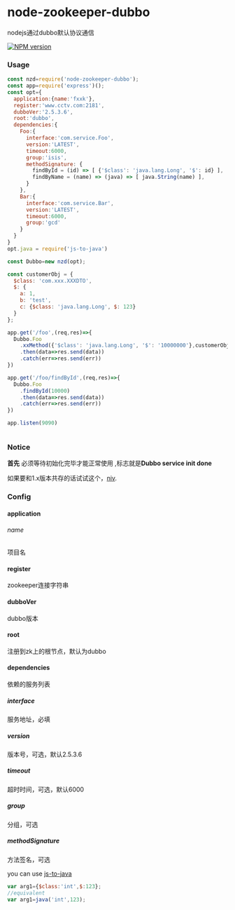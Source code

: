 # node-zookeeper-dubbo
nodejs通过dubbo默认协议通信

[![NPM version][npm-image]][npm-url]


### Usage

```javascript
const nzd=require('node-zookeeper-dubbo');
const app=require('express')();
const opt={
  application:{name:'fxxk'},
  register:'www.cctv.com:2181',
  dubboVer:'2.5.3.6',
  root:'dubbo',
  dependencies:{
    Foo:{
      interface:'com.service.Foo',
      version:'LATEST',
      timeout:6000,
      group:'isis',
      methodSignature: {
        findById = (id) => [ {'$class': 'java.lang.Long', '$': id} ],
        findByName = (name) => (java) => [ java.String(name) ],
      }
    },
    Bar:{
      interface:'com.service.Bar',
      version:'LATEST',
      timeout:6000,
      group:'gcd'
    }
  }  
}
opt.java = require('js-to-java')

const Dubbo=new nzd(opt);

const customerObj = {
  $class: 'com.xxx.XXXDTO',
  $: {
    a: 1,
    b: 'test',
    c: {$class: 'java.lang.Long', $: 123}
  }
};

app.get('/foo',(req,res)=>{
  Dubbo.Foo
    .xxMethod({'$class': 'java.lang.Long', '$': '10000000'},customerObj)
    .then(data=>res.send(data))
    .catch(err=>res.send(err))
})

app.get('/foo/findById',(req,res)=>{
  Dubbo.Foo
    .findById(10000)
    .then(data=>res.send(data))
    .catch(err=>res.send(err))
})

app.listen(9090)



```
### Notice

**首先** 必须等待初始化完毕才能正常使用 ,标志就是**Dubbo service init done**

如果要和1.x版本共存的话试试这个，[niv](https://github.com/scott113341/npm-install-version).

### Config
#### application
###### name
项目名
#### register
zookeeper连接字符串
#### dubboVer
dubbo版本
#### root
注册到zk上的根节点，默认为dubbo
#### dependencies
依赖的服务列表
##### interface
服务地址，必填
##### version
版本号，可选，默认2.5.3.6
##### timeout
超时时间，可选，默认6000
##### group
分组，可选
##### methodSignature
方法签名，可选




you can use  [js-to-java](https://github.com/node-modules/js-to-java)
```javascript
var arg1={$class:'int',$:123};
//equivalent
var arg1=java('int',123);
```


[npm-image]:http://img.shields.io/npm/v/node-zookeeper-dubbo.svg?style=flat-square
[npm-url]:https://npmjs.org/package/node-zookeeper-dubbo?style=flat-square
[downloads-image]:http://img.shields.io/npm/dm/node-zookeeper-dubbo.svg?style=flat-square
